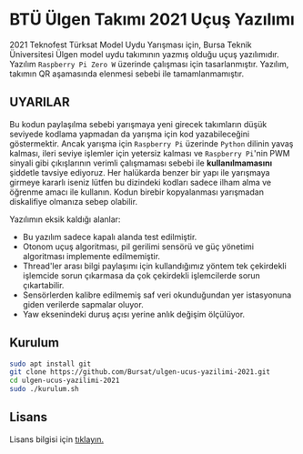 # BTÜ Ülgen Takımı 2021 Uçuş Yazılımı

2021 Teknofest Türksat Model Uydu Yarışması için, Bursa Teknik Üniversitesi Ülgen model uydu takımının yazmış olduğu uçuş yazılımıdır. Yazılım `Raspberry Pi Zero W` üzerinde çalışması için tasarlanmıştır. Yazılım, takımın QR aşamasında elenmesi sebebi ile tamamlanmamıştır.

## UYARILAR

Bu kodun paylaşılma sebebi yarışmaya yeni girecek takımların düşük seviyede kodlama yapmadan da yarışma için kod yazabileceğini göstermektir. Ancak yarışma için `Raspberry Pi` üzerinde `Python` dilinin yavaş kalması, ileri seviye işlemler için yetersiz kalması ve `Raspberry Pi`'nin PWM sinyali gibi çıkışlarının verimli çalışmaması  sebebi ile **kullanılmamasını** şiddetle tavsiye ediyoruz. Her halükarda benzer bir yapı ile yarışmaya girmeye kararlı iseniz lütfen bu dizindeki kodları sadece ilham alma ve öğrenme amacı ile kullanın. Kodun birebir kopyalanması yarışmadan diskalifiye olmanıza sebep olabilir.

Yazılımın eksik kaldığı alanlar:

* Bu yazılım sadece kapalı alanda test edilmiştir.
* Otonom uçuş algoritması, pil gerilimi sensörü ve güç yönetimi algoritması implemente edilmemiştir.
* Thread'ler arası bilgi paylaşımı için kullandığımız yöntem tek çekirdekli işlemcide sorun çıkarmasa da çok çekirdekli işlemcilerde sorun çıkartabilir.
* Sensörlerden kalibre edilmemiş saf veri okunduğundan yer istasyonuna giden verilerde sapmalar oluyor.
* Yaw eksenindeki duruş açısı yerine anlık değişim ölçülüyor.

## Kurulum

```bash
sudo apt install git
git clone https://github.com/Bursat/ulgen-ucus-yazilimi-2021.git
cd ulgen-ucus-yazilimi-2021
sudo ./kurulum.sh
```

## Lisans

Lisans bilgisi için [tıklayın.](LICENSE)
